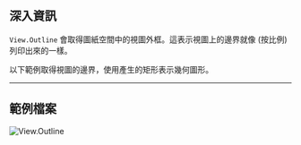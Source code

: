 ## 深入資訊
`View.Outline` 會取得圖紙空間中的視圖外框。這表示視圖上的邊界就像 (按比例) 列印出來的一樣。

以下範例取得視圖的邊界，使用產生的矩形表示幾何圖形。
___
## 範例檔案

![View.Outline](./Revit.Elements.Views.View.Outline_img.jpg)

